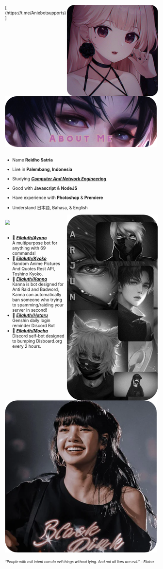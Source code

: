 <div>
[<img src="./img/proffille.png" width="300" align="right" />(https://t.me/Aniebotsupports)]
<br/>
<img src="./img/about.png" width="500" />
<br/>
<br/>
  
- Name **Reidho Satria**

- Live in **Palembang, Indonesia**

- Studying [***Computer And Network Engineering***](https://smkn4palembang.sch.id/)

- Good with **Javascript** & **NodeJS**

- Have experience with **Photoshop** & **Premiere**

- Understand 日本語, Bahasa, & English
<img src="./img/arnd.png" width="300" align="right" />
<br/>
<img src="./img/respz.png" width="500" />
<br/>
<br/>
  
- 📗 [***Eilaluth/Ayano***](https://github.com/Eilaluth/Ayano) <br/>
  A multipurpose bot for anything with 69 commands!
- 📘 [***Eilaluth/Kyoko***](https://github.com/Eilaluth/Kyoko) <br/>
  Random Anime Pictures And Quotes Rest API, Toshino Kyoko.
- 📙 [***Eilaluth/Kanna***](https://github.com/Eilaluth/Kanna) <br/>
  Kanna is bot designed for Anti Raid and Badword, Kanna can automatically ban someone who trying to spamming/raiding your server in second!
- 📕 [***Eilaluth/Hotaru***](https://github.com/Eilaluth/Hotaru) <br/>
  Genshin daily login reminder Discord Bot
- 📒 [***Eilaluth/Mocha***](https://github.com/Eilaluth/Mocha) <br/>
Discord self-bot designed to bumping Disboard.org every 2 hours.

<br/>
<img src="./img/lisa.png" width="500" /><br/>
  
<sub> *“People with evil intent can do evil things without lying. And not all liars are evil.” – Elaina* </sub>
<!--
<img src="https://metrics.lecoq.io/Eilaluth?template=classic&base.header=0&base.activity=0&base.community=0&base.repositories=0&base.metadata=0&repositories=1&repositories=100&repositories.batch=100&repositories.forks=false&repositories.affiliations=owner&repositories.featured=Eilaluth%2FAyano%2CEilaluth%2FKyoko%2CEilaluth%2FKanna%2CEilaluth%2FHotaru%2CEilaluth%2FMocha&config.timezone=Asia%2FJakart"  />
-->
</div>
